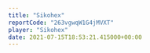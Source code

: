 ```yaml
---
title: "Sikohex"
reportCode: "263vgwqW1G4jMVXT"
player: "Sikohex"
date: 2021-07-15T18:53:21.415000+00:00
---
```


